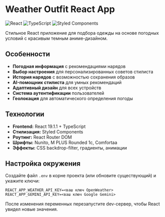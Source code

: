 # Weather Outfit React App 

![React](https://img.shields.io/badge/React-19.1.1-blue)
![TypeScript](https://img.shields.io/badge/TypeScript-4.9.5-blue)
![Styled Components](https://img.shields.io/badge/Styled--Components-6.1.19-pink)

Стильное React приложение для подбора одежды на основе погодных условий с красивым темным аниме-дизайном.

## Особенности

- **Погодная информация** с рекомендациями нарядов
- **Выбор настроения** для персонализированных советов стилиста
- **История нарядов** с возможностью сохранения образов
- **AI-помощник стилиста** для умных рекомендаций
- **Адаптивный дизайн** для всех устройств
- **Система аутентификации** пользователей
- **Геолокация** для автоматического определения погоды

## Технологии

- **Frontend:** React 19.1.1 + TypeScript
- **Стилизация:** Styled Components
- **Роутинг:** React Router DOM
- **Шрифты:** Nunito, M PLUS Rounded 1c, Comfortaa
- **Эффекты:** CSS backdrop-filter, градиенты, анимации

## Настройка окружения

Создайте файл `.env` в корне проекта (или обновите существующий) и укажите ключи:

```
REACT_APP_WEATHER_API_KEY=<ваш ключ OpenWeather>
REACT_APP_GEMINI_API_KEY=<ваш ключ Google Gemini>
```

После изменения переменных перезапустите dev-сервер, чтобы React увидел новые значения.

